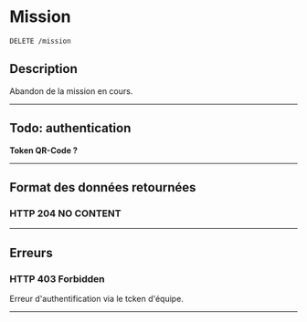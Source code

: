 # Mission

    DELETE /mission

## Description
Abandon de la mission en cours.

***


## Todo: authentication
**Token QR-Code ?**

***

## Format des données retournées

### HTTP 204 NO CONTENT

***

## Erreurs

### HTTP 403 Forbidden
Erreur d'authentification via le tcken d'équipe.

***

